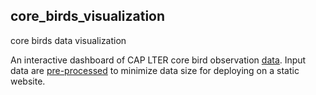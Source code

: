 ## core_birds_visualization
core birds data visualization

An interactive dashboard of CAP LTER core bird observation [data](https://portal.edirepository.org/nis/mapbrowse?scope=knb-lter-cap&identifier=46). Input data are [pre-processed](https://github.com/CAPLTER/core_birds_visualization_data) to minimize data size for deploying on a static website.
